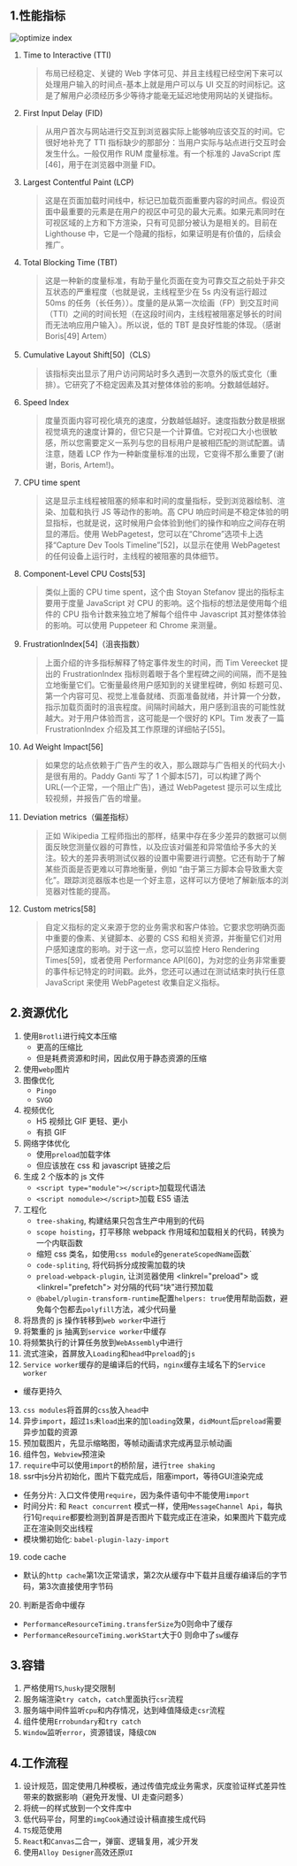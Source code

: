 ## 1.性能指标

![optimize index](https://github.com/bearnew/picture/blob/master/mardown/2020/%E5%85%B6%E4%BB%96/optimize_index.png?raw=true)

1. Time to Interactive (TTI)
   > 布局已经稳定、关键的 Web 字体可见、并且主线程已经空闲下来可以处理用户输入的时间点-基本上就是用户可以与 UI 交互的时间标记。这是了解用户必须经历多少等待才能毫无延迟地使用网站的关键指标。
2. First Input Delay (FID)
   > 从用户首次与网站进行交互到浏览器实际上能够响应该交互的时间。它很好地补充了 TTI 指标缺少的那部分：当用户实际与站点进行交互时会发生什么。一般仅用作 RUM 度量标准。有一个标准的 JavaScript 库[46]，用于在浏览器中测量 FID。
3. Largest Contentful Paint (LCP)
   > 这是在页面加载时间线中，标记已加载页面重要内容的时间点。假设页面中最重要的元素是在用户的视区中可见的最大元素。如果元素同时在可视区域的上方和下方渲染，只有可见部分被认为是相关的。目前在 Lighthouse 中，它是一个隐藏的指标，如果证明是有价值的，后续会推广。
4. Total Blocking Time (TBT)
   > 这是一种新的度量标准，有助于量化页面在变为可靠交互之前处于非交互状态的严重程度（也就是说，主线程至少在 5s 内没有运行超过 50ms 的任务（长任务））。度量的是从第一次绘画（FP）到交互时间（TTI）之间的时间长短（在这段时间内，主线程被阻塞足够长的时间而无法响应用户输入）。所以说，低的 TBT 是良好性能的体现。（感谢 Boris[49] Artem）
5. Cumulative Layout Shift[50]（CLS）
   > 该指标突出显示了用户访问网站时多久遇到一次意外的版式变化（重排）。它研究了不稳定因素及其对整体体验的影响。分数越低越好。
6. Speed Index
   > 度量页面内容可视化填充的速度，分数越低越好。速度指数分数是根据视觉填充的速度计算的，但它只是一个计算值。它对视口大小也很敏感，所以您需要定义一系列与您的目标用户是被相匹配的测试配置。请注意，随着 LCP 作为一种新度量标准的出现，它变得不那么重要了(谢谢，Boris, Artem!)。
7. CPU time spent
   > 这是显示主线程被阻塞的频率和时间的度量指标，受到浏览器绘制、渲染、加载和执行 JS 等动作的影响。高 CPU 响应时间是不稳定体验的明显指标，也就是说，这时候用户会体验到他们的操作和响应之间存在明显的滞后。使用 WebPagetest，您可以在“Chrome”选项卡上选择“Capture Dev Tools Timeline”[52]，以显示在使用 WebPagetest 的任何设备上运行时，主线程的被阻塞的具体细节。
8. Component-Level CPU Costs[53]
   > 类似上面的 CPU time spent，这个由 Stoyan Stefanov 提出的指标主要用于度量 JavaScript 对 CPU 的影响。这个指标的想法是使用每个组件的 CPU 指令计数来独立地了解每个组件中 Javascript 其对整体体验的影响。可以使用 Puppeteer 和 Chrome 来测量。
9. FrustrationIndex[54]（沮丧指数）
   > 上面介绍的许多指标解释了特定事件发生的时间，而 Tim Vereecket 提出的 FrustrationIndex 指标则着眼于各个里程碑之间的间隔，而不是独立地衡量它们。它衡量最终用户感知到的关键里程碑，例如 标题可见、第一个内容可见、视觉上准备就绪、页面准备就绪，并计算一个分数，指示加载页面时的沮丧程度。间隔时间越大，用户感到沮丧的可能性就越大。对于用户体验而言，这可能是一个很好的 KPI。Tim 发表了一篇 FrustrationIndex 介绍及其工作原理的详细帖子[55]。
10. Ad Weight Impact[56]
    > 如果您的站点依赖于广告产生的收入，那么跟踪与广告相关的代码大小是很有用的。Paddy Ganti 写了 1 个脚本[57]，可以构建了两个 URL(一个正常，一个阻止广告)，通过 WebPagetest 提示可以生成比较视频，并报告广告的增量。
11. Deviation metrics（偏差指标）
    > 正如 Wikipedia 工程师指出的那样，结果中存在多少差异的数据可以侧面反映您测量仪器的可靠性，以及应该对偏差和异常值给予多大的关注。较大的差异表明测试仪器的设置中需要进行调整。它还有助于了解某些页面是否更难以可靠地衡量，例如 “由于第三方脚本会导致重大变化”。跟踪浏览器版本也是一个好主意，这样可以方便地了解新版本的浏览器对性能的提高。
12. Custom metrics[58]
    > 自定义指标的定义来源于您的业务需求和客户体验。它要求您明确页面中重要的像素、关键脚本、必要的 CSS 和相关资源，并衡量它们对用户感知速度的影响。对于这一点，您可以监控 Hero Rendering Times[59]，或者使用 Performance API[60]，为对您的业务非常重要的事件标记特定的时间戳。此外，您还可以通过在测试结束时执行任意 JavaScript 来使用 WebPagetest 收集自定义指标。

## 2.资源优化

1. 使用`Brotli`进行纯文本压缩
   - 更高的压缩比
   - 但是耗费资源和时间，因此仅用于静态资源的压缩
2. 使用`webp`图片
3. 图像优化
   - `Pingo`
   - `SVGO`
4. 视频优化
   - H5 视频比 GIF 更轻、更小
   - 有损 GIF
5. 网络字体优化
   - 使用`preload`加载字体
   - 但应该放在 css 和 javascript 链接之后
6. 生成 2 个版本的 js 文件
   - `<script type="module"></script>`加载现代语法
   - `<script nomodule></script>`加载 ES5 语法
7. 工程化
   - `tree-shaking`, 构建结果只包含生产中用到的代码
   - `scope hoisting`，打平移除 webpack 作用域和加载相关的代码，转换为一个内联函数
   - 缩短 css 类名，如使用`css module`的`generateScopedName`函数`
   - `code-spliting`, 将代码拆分成按需加载的块
   - `preload-webpack-plugin`, 让浏览器使用 <linkrel="preload"> 或 <linkrel="prefetch"> 对分隔的代码“块”进行预加载
   - `@babel/plugin-transform-runtime`配置`helpers: true`使用帮助函数，避免每个包都去`polyfill`方法，减少代码量
8. 将昂贵的 js 操作转移到`web worker`中进行
9. 将繁重的 js 抽离到`service worker`中缓存
10. 将频繁执行的计算任务放到`WebAssembly`中进行
11. 流式渲染，首屏放入`Loading`和`head`中`preload`的`js`
12. `Service worker`缓存的是编译后的代码，`nginx`缓存主域名下的`Service worker`
   - 缓存更持久
13. `css modules`将首屏的`css`放入`head`中
14. 异步`import`，超过`1s`未`load`出来的加`loading`效果，`didMount`后`preload`需要异步加载的资源
15. 预加载图片，先显示缩略图，等帧动画请求完成再显示帧动画
16. 组件包，`Webview`预渲染
17. `require`中可以使用`import`的桥阶层，进行`tree shaking`
18. ssr中js分片初始化，图片下载完成后，阻塞import，等待GUI渲染完成
   - 任务分片: 入口文件使用`require`，因为条件语句中不能使用`import`
   - 时间分片: 和 `React concurrent` 模式一样，使用`MessageChannel Api`，每执行1句`require`都要检测到首屏是否图片下载完成正在渲染，如果图片下载完成正在渲染则交出线程
   - 模块懒初始化: `babel-plugin-lazy-import`
19. code cache
   - 默认的`http cache`第1次正常请求，第2次从缓存中下载并且缓存编译后的字节码，第3次直接使用字节码
20. 判断是否命中缓存
   - `PerformanceResourceTiming.transferSize`为0则命中了缓存
   - `PerformanceResourceTiming.workStart`大于0 则命中了`sw`缓存
## 3.容错

1. 严格使用`TS`,`husky`提交限制
2. 服务端渲染`try catch`，`catch`里面执行`csr`流程
3. 服务端中间件监听`cpu`和内存情况，达到峰值降级走`csr`流程
4. 组件使用`Errobundary`和`try catch`
5. `Window`监听`error`，资源错误，降级`CDN`

## 4.工作流程

1. 设计规范，固定使用几种模板，通过传值完成业务需求，灰度验证样式差异性带来的数据影响（避免开发慢、UI 走查问题多）
2. 将统一的样式放到一个文件库中
3. 低代码平台，阿里的`imgCook`通过设计稿直接生成代码
4. `TS`规范使用
5. `React`和`Canvas`二合一，弹窗、逻辑复用，减少开发
6. 使用`Alloy Designer`高效还原`UI`
